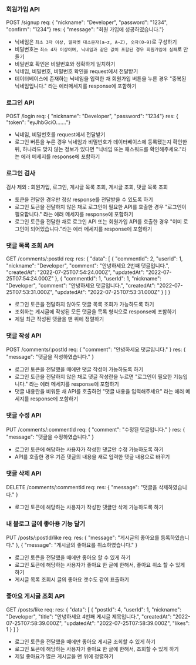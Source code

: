 ### 회원가입 API

POST /signup
req: { "nickname": "Developer", "password": "1234", "confirm": "1234"}
res: { "message": "회원 가입에 성공하였습니다."}

-   닉네임은 `최소 3자 이상, 알파벳 대소문자(a~z, A~Z), 숫자(0~9)`로 구성하기
-   비밀번호는 `최소 4자 이상이며, 닉네임과 같은 값이 포함된 경우 회원가입에 실패`로 만들기
-   비밀번호 확인은 비밀번호와 정확하게 일치하기
-   닉네임, 비밀번호, 비밀번호 확인을 request에서 전달받기
-   데이터베이스에 존재하는 닉네임을 입력한 채 회원가입 버튼을 누른 경우 "중복된 닉네임입니다." 라는 에러메세지를 response에 포함하기

### 로그인 API

POST /login
req: { "nickname": "Developer", "password": "1234"}
res: { "token": "eyJhbGciO......."}

-   닉네임, 비밀번호를 request에서 전달받기
-   로그인 버튼을 누른 경우 닉네임과 비밀번호가 데이터베이스에 등록됐는지 확인한 뒤, 하나라도 맞지 않는 정보가 있다면 "닉네임 또는 패스워드를 확인해주세요."라는 에러 메세지를 response에 포함하기

### 로그인 검사

검사 제외 : 회원가입, 로그인, 게시글 목록 조회, 게시글 조회, 댓글 목록 조회

-   토큰을 전달한 경우만 정상 response를 전달받을 수 있도록 하기
-   로그인 토큰을 전달하지 않은 채로 로그인이 필요한 API를 호출한 경우 "로그인이 필요합니다." 라는 에러 메세지를 response에 포함하기
-   로그인 토큰을 전달한 채로 로그인 API 또는 회원가입 API를 호출한 경우 "이미 로그인이 되어있습니다."라는 에러 메세지를 response에 포함하기

### 댓글 목록 조회 API

GET /comments/:postId
req:
res: {
"data":
[
{
"commentId": 2,
"userId": 1,
"nickname": "Developer",
"comment": "안녕하세요 2번째 댓글입니다.",
"createdAt": "2022-07-25T07:54:24.000Z",
"updatedAt": "2022-07-25T07:54:24.000Z"
},
{
"commentId": 1,
"userId": 1,
"nickname": "Developer",
"comment": "안녕하세요 댓글입니다.",
"createdAt": "2022-07-25T07:53:31.000Z",
"updatedAt": "2022-07-25T07:53:31.000Z"
}
]
}

-   로그인 토큰을 전달하지 않아도 댓글 목록 조회가 가능하도록 하기
-   조회하는 게시글에 작성된 모든 댓글을 목록 형식으로 response에 포함하기
-   제일 최근 작성된 댓글을 맨 위에 정렬하기

### 댓글 작성 API

POST /comments/:postId
req: { "comment": "안녕하세요 댓글입니다." }
res: { "message": "댓글을 작성하였습니다." }

-   로그인 토큰을 전달했을 때에만 댓글 작성이 가능하도록 하기
-   로그인 토큰을 전달하지 않은 채로 댓글 작성란을 누르면 "로그인이 필요한 기능입니다." 라는 에러 메세지를 response에 포함하기
-   댓글 내용란을 비워둔 채 API를 호출하면 "댓글 내용을 입력해주세요" 라는 에러 메세지를 response에 포함하기

### 댓글 수정 API

PUT /comments/:commentId
req: { "comment": "수정된 댓글입니다." }
res: { "message": "댓글을 수정하였습니다." }

-   로그인 토큰에 해당하는 사용자가 작성한 댓글만 수정 가능하도록 하기
-   API를 호출한 경우 기존 댓글의 내용을 새로 입력한 댓글 내용으로 바꾸기

### 댓글 삭제 API

DELETE /comments/:commentId
req:
res: { "message": "댓글을 삭제하였습니다." }

-   로그인 토큰에 해당하는 사용자가 작성한 댓글만 삭제 가능하도록 하기

### 내 블로그 글에 좋아용 기능 달기

PUT /posts/:postId/like
req:
res: { "message": "게시글의 좋아요를 등록하였습니다." }, { "message": "게시글의 좋아요를 취소하였습니다." }

-   로그인 토큰을 전달했을 때에만 좋아요 할 수 있게 하기
-   로그인 토큰에 해당하는 사용자가 좋아요 한 글에 한해서, 좋아요 취소 할 수 있게 하기
-   게시글 목록 조회시 글의 좋아요 갯수도 같이 표출하기

### 좋아요 게시글 조회 API

GET /posts/like
req:
res:
{
"data":
[
{
"postId": 4,
"userId": 1,
"nickname": "Developer",
"title": "안녕하세요 4번째 게시글 제목입니다.",
"createdAt": "2022-07-25T07:58:39.000Z",
"updatedAt": "2022-07-25T07:58:39.000Z",
"likes": 1
}
]
}

-   로그인 토큰을 전달했을 때에만 좋아요 게시글 조회할 수 있게 하기
-   로그인 토큰에 해당하는 사용자가 좋아요 한 글에 한해서, 조회할 수 있게 하기
-   제일 좋아요가 많은 게시글을 맨 위에 정렬하기
